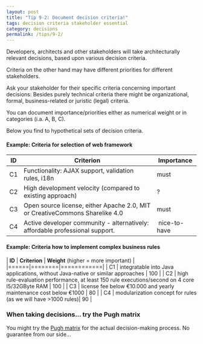 ```yaml
---
layout: post
title: "Tip 9-2: Document decision criteria!"
tags: decision criteria stakeholder essential
category: decisions
permalink: /tips/9-2/
---
```

Developers, architects and other stakeholders will take architecturally relevant decisions,
based upon various decision criteria.

Criteria on the other hand may have different priorities for different stakeholders.

Ask your stakeholder for their specific criteria concerning important decisions: Besides purely
technical criteria there might be organizational, formal, business-related or juristic (legal) criteria.

You can document importance/priorities either as numerical weight or in categories (i.a. A, B, C).

Below you find to hypothetical sets of decision criteria.

#### Example: Criteria for selection of web framework


| **ID** | **Criterion** | **Importance** |
|----------|-------------|-------------|
| C1 | Functionality: AJAX support, validation rules, i18n | must |
| C2 | High development velocity (compared to existing approach) | ? |
| C3 | Open source license, either Apache 2.0, MIT or CreativeCommons Sharelike 4.0 | must |
| C4 | Active developer community - alternatively: affordable professional support. | nice-to-have |

#### Example: Criteria how to implement complex business rules

| **ID** | **Criterion** | **Weight** (higher = more important) |
|======|========|============|
| C1 | integratable into Java applications, without Java-native or similar approaches | 100 |
| C2 | high rule-evaluation performance, at least 150 rule executions/second on 4 core I5/32GByte RAM | 100 |
| C3 | license fee below €10.000 and yearly maintenance cost below €1000 | 80 |
| C4 | modularization concept for rules (as we will have >1000 rules)| 90 |


### When taking decisions... try the Pugh matrix

You might try the <a target="_blank" rel="noopener noreferrer nofollow" href="https://www.decision-making-confidence.com/pugh-matrix.html">Pugh matrix</a>
for the actual decision-making process. No guarantee from our side...
